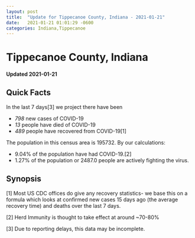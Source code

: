 ```yaml
---
layout: post
title:  "Update for Tippecanoe County, Indiana - 2021-01-21"
date:   2021-01-21 01:01:29 -0600
categories: Indiana,Tippecanoe
---
```


# Tippecanoe County, Indiana
#### Updated 2021-01-21

## Quick Facts

In the last 7 days[3] we project there have been
- *798* new cases of COVID-19
- *13* people have died of COVID-19
- *489* people have recovered from COVID-19[1]

The population in this census area is 195732. By our calculations:
- 9.04% of the population have had COVID-19.[2]
- 1.27% of the population or 2487.0 people are actively fighting the virus.

## Synopsis




[1] Most US CDC offices do give any recovery statistics- we base this on a formula which looks at confirmed new cases
15 days ago (the average recovery time) and deaths over the last 7 days.

[2] Herd Immunity is thought to take effect at around ~70-80%

[3] Due to reporting delays, this data may be incomplete.
 
    